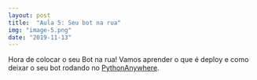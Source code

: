 ```yaml
---
layout: post
title:  "Aula 5: Seu bot na rua"
img: "image-5.png"
date: "2019-11-13"
---
```


Hora de colocar o seu Bot na rua! Vamos aprender o que é deploy e como deixar o seu bot rodando no [PythonAnywhere](https://www.pythonanywhere.com/).
